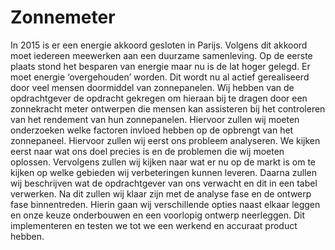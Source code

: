 # Zonnemeter
  In 2015 is er een energie akkoord gesloten in Parijs. Volgens dit akkoord moet iedereen meewerken aan een duurzame samenleving. Op de eerste plaats stond het besparen van energie maar nu is de lat hoger gelegd. Er moet energie ‘overgehouden’ worden. Dit wordt nu al actief gerealiseerd door veel mensen doormiddel van zonnepanelen.  Wij hebben van de opdrachtgever de opdracht gekregen om hieraan bij te dragen door een zonnekracht meter ontwerpen die mensen kan assisteren bij het controleren van het rendement van hun zonnepanelen. Hiervoor zullen wij moeten onderzoeken welke factoren invloed hebben op de opbrengt van het zonnepaneel.  Hiervoor zullen wij eerst ons probleem analyseren. We kijken eerst naar wat ons doel precies is en de problemen die wij moeten oplossen. Vervolgens zullen wij kijken naar wat er nu op de markt is om te kijken op welke gebieden wij verbeteringen kunnen leveren. Daarna zullen wij beschrijven wat de opdrachtgever van ons verwacht en dit in een tabel verwerken. Na dit zullen wij klaar zijn met de analyse fase en de ontwerp fase binnentreden. Hierin gaan wij verschillende opties naast elkaar leggen en onze keuze onderbouwen en een voorlopig ontwerp neerleggen. Dit implementeren en testen we tot we een werkend en accuraat product hebben.
